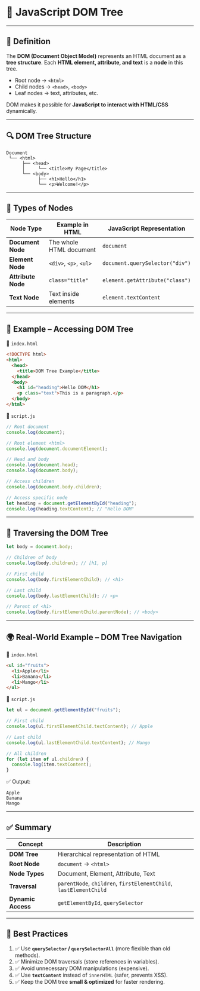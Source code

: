 # 🌳 JavaScript DOM Tree

---

## 📖 Definition

The **DOM (Document Object Model)** represents an HTML document as a **tree structure**.
Each **HTML element, attribute, and text** is a **node** in this tree.

* Root node → `<html>`
* Child nodes → `<head>`, `<body>`
* Leaf nodes → text, attributes, etc.

DOM makes it possible for **JavaScript to interact with HTML/CSS** dynamically.

---

## 🔍 DOM Tree Structure

```
Document
 └── <html>
      ├── <head>
      │     └── <title>My Page</title>
      └── <body>
            ├── <h1>Hello</h1>
            └── <p>Welcome!</p>
```

---

## 🧱 Types of Nodes

| Node Type          | Example in HTML         | JavaScript Representation       |
| ------------------ | ----------------------- | ------------------------------- |
| **Document Node**  | The whole HTML document | `document`                      |
| **Element Node**   | `<div>`, `<p>`, `<ul>`  | `document.querySelector("div")` |
| **Attribute Node** | `class="title"`         | `element.getAttribute("class")` |
| **Text Node**      | Text inside elements    | `element.textContent`           |

---

## 🧱 Example – Accessing DOM Tree

📄 `index.html`

```html
<!DOCTYPE html>
<html>
  <head>
    <title>DOM Tree Example</title>
  </head>
  <body>
    <h1 id="heading">Hello DOM</h1>
    <p class="text">This is a paragraph.</p>
  </body>
</html>
```

📜 `script.js`

```javascript
// Root document
console.log(document);

// Root element <html>
console.log(document.documentElement);

// Head and body
console.log(document.head);
console.log(document.body);

// Access children
console.log(document.body.children);

// Access specific node
let heading = document.getElementById("heading");
console.log(heading.textContent); // "Hello DOM"
```

---

## 🧱 Traversing the DOM Tree

```javascript
let body = document.body;

// Children of body
console.log(body.children); // [h1, p]

// First child
console.log(body.firstElementChild); // <h1>

// Last child
console.log(body.lastElementChild); // <p>

// Parent of <h1>
console.log(body.firstElementChild.parentNode); // <body>
```

---

## 🌍 Real-World Example – DOM Tree Navigation

📄 `index.html`

```html
<ul id="fruits">
  <li>Apple</li>
  <li>Banana</li>
  <li>Mango</li>
</ul>
```

📜 `script.js`

```javascript
let ul = document.getElementById("fruits");

// First child
console.log(ul.firstElementChild.textContent); // Apple

// Last child
console.log(ul.lastElementChild.textContent); // Mango

// All children
for (let item of ul.children) {
  console.log(item.textContent);
}
```

✅ Output:

```
Apple
Banana
Mango
```

---

## ✅ Summary

| Concept            | Description                                                       |
| ------------------ | ----------------------------------------------------------------- |
| **DOM Tree**       | Hierarchical representation of HTML                               |
| **Root Node**      | `document` → `<html>`                                             |
| **Node Types**     | Document, Element, Attribute, Text                                |
| **Traversal**      | `parentNode`, `children`, `firstElementChild`, `lastElementChild` |
| **Dynamic Access** | `getElementById`, `querySelector`                                 |

---

## 🧠 Best Practices

1. ✅ Use **`querySelector` / `querySelectorAll`** (more flexible than old methods).
2. ✅ Minimize DOM traversals (store references in variables).
3. ✅ Avoid unnecessary DOM manipulations (expensive).
4. ✅ Use **`textContent`** instead of `innerHTML` (safer, prevents XSS).
5. ✅ Keep the DOM tree **small & optimized** for faster rendering.
